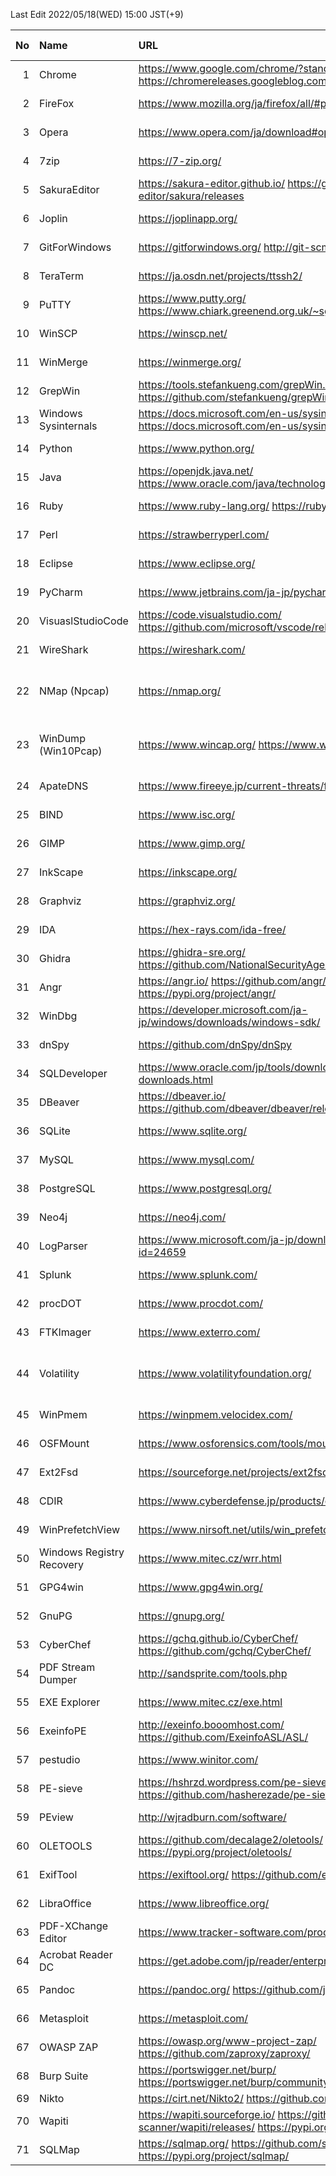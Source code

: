 <!-- since 2022/04/12 -->
Last Edit 2022/05/18(WED) 15:00 JST(+9)

|No|Name|URL|Latest Version|Release Date|
|--:|:--|:--|:--|:--|
|  1|Chrome| https://www.google.com/chrome/?standalone=1  https://chromereleases.googleblog.com/ | 101.0.4951.64 | 2022-05-10 |
|  2|FireFox| https://www.mozilla.org/ja/firefox/all/#product-desktop-release | 100.0 | 2022-05-03 |
|  3|Opera| https://www.opera.com/ja/download#opera-browser | 86.0.4363.59 | 2022-05-10 |
|  4|7zip| https://7-zip.org/ | 21.07 | 2021-12-26 |
|  5|SakuraEditor| https://sakura-editor.github.io/   https://github.com/sakura-editor/sakura/releases | 2.4.1 | 2020-05-30 |
|  6|Joplin | https://joplinapp.org/ | 2.7.15 | 2022-03-17 |
|  7|GitForWindows| https://gitforwindows.org/   http://git-scm.com/ | 2.36.1 | 2022-05-09 |
|  8|TeraTerm| https://ja.osdn.net/projects/ttssh2/ | 4.106 | 2021-06-05 |
|  9|PuTTY| https://www.putty.org/   https://www.chiark.greenend.org.uk/~sgtatham/putty/latest.html | 0.76 | 2021-07-17 |
| 10|WinSCP| https://winscp.net/ | 5.19.6 | 2022-02-22 |
| 11|WinMerge| https://winmerge.org/ | 2.16.20 | 2022-04-27 |
| 12|GrepWin| https://tools.stefankueng.com/grepWin.html   https://github.com/stefankueng/grepWin/releases | 2.0.10 | 2022-02-19 |
| 13|Windows Sysinternals| https://docs.microsoft.com/en-us/sysinternals/   https://docs.microsoft.com/en-us/sysinternals/downloads/ | - | 2022-05-12 |
| 14|Python| https://www.python.org/ | 3.9.12 3.10.4 | 2022-03-24 |
| 15|Java| https://openjdk.java.net/   https://www.oracle.com/java/technologies/downloads/ | 17.0.3 18.0.1 | 2022-04-19 |
| 16|Ruby| https://www.ruby-lang.org/   https://rubyinstaller.org/ |3.1.2 | 2022-04-20 |
| 17|Perl| https://strawberryperl.com/ | 5.32.1.1 | 2021-01-24|
| 18|Eclipse| https://www.eclipse.org/ | 2022-03 | 2022-03-16 |
| 19|PyCharm| https://www.jetbrains.com/ja-jp/pycharm/ | 2022.1 | 2022-04-13 |
| 20|VisuaslStudioCode| https://code.visualstudio.com/   https://github.com/microsoft/vscode/releases/ | 1.67.1 | 2022-05-11 |
| 21|WireShark| https://wireshark.com/ | 3.6.5 | 2022-05-05 |
| 22|NMap (Npcap)| https://nmap.org/ | 7.92 1.60 | 2021-08-07 2021-12-06 |
| 23|WinDump (Win10Pcap)| https://www.wincap.org/ https://www.win10pcap.org/ja/ | 3.9.5 10.2 | 2006-12-06 2015-10-08 |
| 24|ApateDNS| https://www.fireeye.jp/current-threats/freeware/apatedns.html | 1.0 | 2011-09-29 |
| 25|BIND| https://www.isc.org/ | 9.16.28 | 2022-04 |
| 26|GIMP| https://www.gimp.org/ | 2.10.30 | 2021-12-21 |
| 27|InkScape| https://inkscape.org/ | 1.1.2 | 2022-02-05 |
| 28|Graphviz| https://graphviz.org/ | 3.0.0 | 2022-02-26 |
| 29|IDA| https://hex-rays.com/ida-free/ | 7.7 | 2021-12-24 |
| 30|Ghidra| https://ghidra-sre.org/   https://github.com/NationalSecurityAgency/ghidra/releases | 10.1.3 | 2022-04-21 |
| 31|Angr| https://angr.io/   https://github.com/angr/   https://pypi.org/project/angr/ | 9.2.3 | 2022-05-11 |
| 32|WinDbg| https://developer.microsoft.com/ja-jp/windows/downloads/windows-sdk/ | Windows11SDK(10.0.22000) | 2021-10-04 |
| 33|dnSpy| https://github.com/dnSpy/dnSpy | 6.1.8 | 2020-12-08 |
| 34|SQLDeveloper| https://www.oracle.com/jp/tools/downloads/sqldev-downloads.html | 21.2.1.204.1703 | 2021-08-11 |
| 35|DBeaver| https://dbeaver.io/   https://github.com/dbeaver/dbeaver/releases/ | 22.0.4 | 2022-05-02 |
| 36|SQLite| https://www.sqlite.org/ | 3.38.5 | 2022-05-06 |
| 37|MySQL| https://www.mysql.com/ | 8.0.28 | 2022-01-18 |
| 38|PostgreSQL| https://www.postgresql.org/ | 14.2 | 2022-02-10 |
| 39|Neo4j| https://neo4j.com/ | 1.4.15 | 2022-04-13 |
| 40|LogParser| https://www.microsoft.com/ja-jp/download/details.aspx?id=24659 | 2.2 | 2021-02-03 |
| 41|Splunk| https://www.splunk.com/ | 8.2.6 | 2022-04-05 |
| 42|procDOT| https://www.procdot.com/ | 1.22 | 2018-08-28 |
| 43|FTKImager| https://www.exterro.com/ | 4.7.1| 2022-01-21 |
| 44|Volatility| https://www.volatilityfoundation.org/ | 2.6 3v1.0.0| 2016-12- 2020-02- |
| 45|WinPmem| https://winpmem.velocidex.com/ | 4.0 RC2 | 2020-10-12 |
| 46|OSFMount| https://www.osforensics.com/tools/mount-disk-images.html | 3.1.1000 | 2021-03-05 |
| 47|Ext2Fsd| https://sourceforge.net/projects/ext2fsd/files/ | 0.69 | 2016-07-15 |
| 48|CDIR| https://www.cyberdefense.jp/products/cdir.html | 1.3.5 | 2020-10-05 |
| 49|WinPrefetchView| https://www.nirsoft.net/utils/win_prefetch_view.html | 1.37 | 2021-10-27 |
| 50|Windows Registry Recovery| https://www.mitec.cz/wrr.html | 3.1.0 | 2021-02-16 |
| 51|GPG4win| https://www.gpg4win.org/ | 4.0.2 | 2022-04-26 |
| 52|GnuPG| https://gnupg.org/ | 2.3.4 | 2021-12-20 |
| 53|CyberChef| https://gchq.github.io/CyberChef/   https://github.com/gchq/CyberChef/ | 9.37.3 | 2022-04-14 |
| 54|PDF Stream Dumper| http://sandsprite.com/tools.php | 0.9.624 | 2010-07-21 |
| 55|EXE Explorer| https://www.mitec.cz/exe.html | 3.5.1 | 2022-01-17 |
| 56|ExeinfoPE| http://exeinfo.booomhost.com/   https://github.com/ExeinfoASL/ASL/ | 0.0.6.9 | 2022-04-20 |
| 57|pestudio| https://www.winitor.com/ | 9.32 | 2022-04-09 |
| 58|PE-sieve| https://hshrzd.wordpress.com/pe-sieve/   https://github.com/hasherezade/pe-sieve/releases/ | 0.3.4 | 2022-02-11 |
| 59|PEview| http://wjradburn.com/software/ | 0.9.9 | 2011-05-09 |
| 60|OLETOOLS| https://github.com/decalage2/oletools/   https://pypi.org/project/oletools/ | 0.60.1 | 2022-05-09 |
| 61|ExifTool| https://exiftool.org/   https://github.com/exiftool/exiftool/ | 12.41 | 2022-04-07 |
| 62|LibraOffice| https://www.libreoffice.org/ | 7.3.3 | 2022-05-05 |
| 63|PDF-XChange Editor| https://www.tracker-software.com/product/downloads/ | 9.3.361.0 | 2022-04-13 |
| 64|Acrobat Reader DC| https://get.adobe.com/jp/reader/enterprise/ | 22.1.20117.0 | 2022-04_15 |
| 65|Pandoc| https://pandoc.org/   https://github.com/jgm/pandoc/ | 2.18 | 2022-04-05 |
| 66|Metasploit| https://metasploit.com/ | 6.1.42+20220511153217 | 2022-05-11 |
| 67|OWASP ZAP| https://owasp.org/www-project-zap/   https://github.com/zaproxy/zaproxy/ | 2.11.1 | 2021-12-11 |
| 68|Burp Suite| https://portswigger.net/burp/   https://portswigger.net/burp/communitydownload/ | 2022.3.6 | 2022-04-29 |
| 69|Nikto| https://cirt.net/Nikto2/   https://github.com/sullo/nikto/ | - | - |
| 70|Wapiti| https://wapiti.sourceforge.io/   https://github.com/wapiti-scanner/wapiti/releases/   https://pypi.org/project/wapiti3/ | 3.1.2 | 2022-05-14 |
| 71|SQLMap| https://sqlmap.org/   https://github.com/sqlmapproject/sqlmap/   https://pypi.org/project/sqlmap/ | 1.6.5 | 2022-05-04 |
